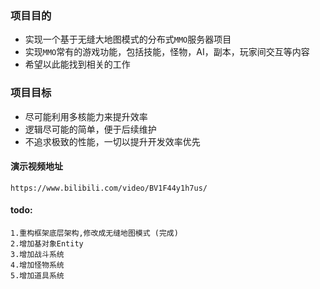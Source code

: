 ### 项目目的

- 实现一个基于无缝大地图模式的分布式`MMO`服务器项目
- 实现`MMO`常有的游戏功能，包括技能，怪物，AI，副本，玩家间交互等内容
- 希望以此能找到相关的工作

### 项目目标

- 尽可能利用多核能力来提升效率
- 逻辑尽可能的简单，便于后续维护
- 不追求极致的性能，一切以提升开发效率优先

#### 演示视频地址

```
https://www.bilibili.com/video/BV1F44y1h7us/
```

#### todo:

```
1.重构框架底层架构,修改成无缝地图模式 (完成)
2.增加基对象Entity
3.增加战斗系统
4.增加怪物系统
5.增加道具系统
```

